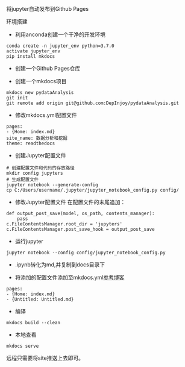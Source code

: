 将jupyter自动发布到Github Pages

环境搭建
- 利用anconda创建一个干净的开发环境
```
conda create -n jupyter_env python=3.7.0
activate jupyter_env
pip install mkdocs
```

- 创建一个Github Pages仓库

- 创建一个mkdocs项目
```
mkdocs new pydataAnalysis
git init
git remote add origin git@github.com:DepInjoy/pydataAnalysis.git
```

- 修改mkdocs.yml配置文件
```
pages:
- {Home: index.md}
site_name: 数据分析和挖掘
theme: readthedocs
```

- 创建Jupyter配置文件
```
# 创建配置文件和代码的存放路径
mkdir config jupyters
# 生成配置文件
jupyter notebook --generate-config
cp C:/Users/username/.jupyter/jupyter_notebook_config.py config/
```

- 修改Jupyter配置文件
在配置文件的末尾追加：
```
def output_post_save(model, os_path, contents_manager):
	pass
c.FileContentsManager.root_dir = 'jupyters'
c.FileContentsManager.post_save_hook = output_post_save
```

- 运行jupyter
```
jupyter notebook --config config/jupyter_notebook_config.py
```

- .ipynb转化为md,并复制到docs目录下

- 将添加的配置文件添加至mkdocs.yml[参考博客](https://markdown-docs-zh.readthedocs.io/zh_CN/latest/)
```
pages:
- {Home: index.md}
- {Untitled: Untitled.md}
```

- 编译
```
mkdocs build --clean
```

- 本地查看
```
mkdocs serve
```
远程只需要将site推送上去即可。